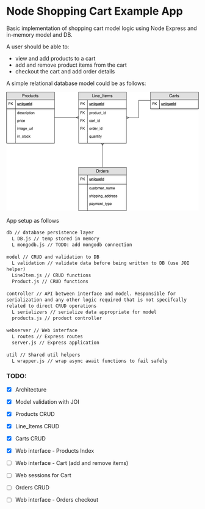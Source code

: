 # Node Shopping Cart Example App

Basic implementation of shopping cart model logic using Node Express and in-memory model and DB.

A user should be able to:
- view and add products to a cart
- add and remove product items from the cart
- checkout the cart and add order details

A simple relational database model could be as follows:

![shopping cart DB entity](./img/Shopping_Cart.png)

App setup as follows
```shell
db // database persistence layer
  L DB.js // temp stored in memory
  L mongodb.js // TODO: add mongodb connection

model // CRUD and validation to DB
  L validation // validate data before being written to DB (use JOI helper)
  LineItem.js // CRUD functions
  Product.js // CRUD functions

controller // API between interface and model. Responsible for serialization and any other logic required that is not specifcally related to direct CRUD operations
  L serializers // serialize data appropriate for model
  products.js // product controller

webserver // Web interface
  L routes // Express routes
  server.js // Express application

util // Shared util helpers
  L wrapper.js // wrap async await functions to fail safely
```

### TODO:
- [x] Architecture
- [x] Model validation with JOI
- [x] Products CRUD
- [x] Line_Items CRUD
- [x] Carts CRUD
- [x] Web interface - Products Index
- [ ] Web interface - Cart (add and remove items)
- [ ] Web sessions for Cart
- [ ] Orders CRUD
- [ ] Web interface - Orders checkout

